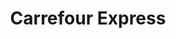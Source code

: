 ---
title: "Carrefour Express"
url: /madrid/carrefour-express-calle-de-santa-isabel/
shop: Lebensmittel
---